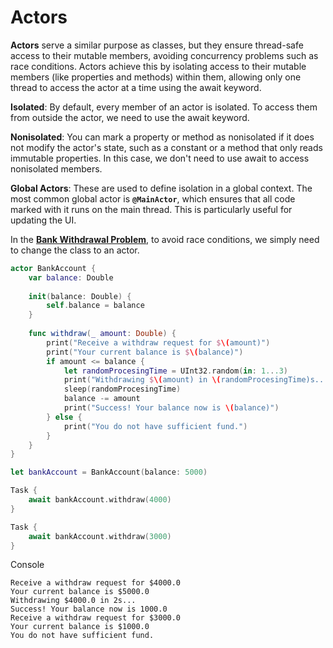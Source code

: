 # Actors

**Actors** serve a similar purpose as classes, but they ensure thread-safe access to their mutable members, avoiding concurrency problems such as race conditions. Actors achieve this by isolating access to their mutable members (like properties and methods) within them, allowing only one thread to access the actor at a time using the await keyword.

**Isolated**: By default, every member of an actor is isolated. To access them from outside the actor, we need to use the await keyword.

**Nonisolated**: You can mark a property or method as nonisolated if it does not modify the actor's state, such as a constant or a method that only reads immutable properties. In this case, we don't need to use await to access nonisolated members.

**Global Actors**: These are used to define isolation in a global context. The most common global actor is **```@MainActor```**, which ensures that all code marked with it runs on the main thread. This is particularly useful for updating the UI.

In the **[Bank Withdrawal Problem](https://github.com/DzeDze/iOS-Development-Techniques/blob/main/Concurrency/Race%20Condition-%20The%20Bank%20Withdrawal%20Problem.md)**, to avoid race conditions, we simply need to change the class to an actor.

```swift
actor BankAccount {
    var balance: Double
    
    init(balance: Double) {
        self.balance = balance
    }
    
    func withdraw(_ amount: Double) {
        print("Receive a withdraw request for $\(amount)")
        print("Your current balance is $\(balance)")
        if amount <= balance {
            let randomProcesingTime = UInt32.random(in: 1...3)
            print("Withdrawing $\(amount) in \(randomProcesingTime)s...")
            sleep(randomProcesingTime)
            balance -= amount
            print("Success! Your balance now is \(balance)")
        } else {
            print("You do not have sufficient fund.")
        }
    }
}

let bankAccount = BankAccount(balance: 5000)

Task {
    await bankAccount.withdraw(4000)
}

Task {
    await bankAccount.withdraw(3000)
}
```

Console

```
Receive a withdraw request for $4000.0
Your current balance is $5000.0
Withdrawing $4000.0 in 2s...
Success! Your balance now is 1000.0
Receive a withdraw request for $3000.0
Your current balance is $1000.0
You do not have sufficient fund.
```